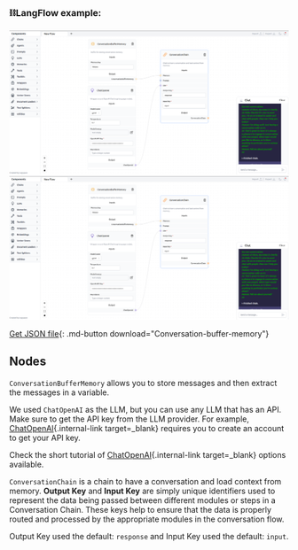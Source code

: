 ### ⛓️LangFlow example:
<!-- <figure markdown> -->
![Description](img/conversation-buffer-memory.png#only-dark)
![Description](img/conversation-buffer-memory.png#only-light)

[Get JSON file](data/Conversation-buffer-memory.json){: .md-button download="Conversation-buffer-memory"} 
## Nodes

`ConversationBufferMemory` allows you to store messages and then extract the messages in a variable.

We used `ChatOpenAI` as the LLM, but you can use any LLM that has an API. Make sure to get the API key from the LLM provider. For example, [ChatOpenAI](https://platform.openai.com/){.internal-link target=_blank} requires you to create an account to get your API key.

Check the short tutorial of [ChatOpenAI](llms.md#chatopenai){.internal-link target=_blank} options available.

`ConversationChain` is a chain to have a conversation and load context from memory. **Output Key** and **Input Key** are simply unique identifiers used to represent the data being passed between different modules or steps in a Conversation Chain. These keys help to ensure that the data is properly routed and processed by the appropriate modules in the conversation flow.

Output Key used the default: ``` response ``` and Input Key used the default: ``` input ```.
